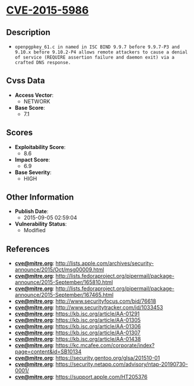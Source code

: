 
# [CVE-2015-5986](https://cve.mitre.org/cgi-bin/cvename.cgi?name=CVE-2015-5986)

## Description

- `openpgpkey_61.c in named in ISC BIND 9.9.7 before 9.9.7-P3 and 9.10.x before 9.10.2-P4 allows remote attackers to cause a denial of service (REQUIRE assertion failure and daemon exit) via a crafted DNS response.`

## Cvss Data

- **Access Vector**:
  - NETWORK
- **Base Score**:
  - 7.1

## Scores

- **Exploitability Score**:
  - 8.6
- **Impact Score**:
  - 6.9
- **Base Severity**:
  - HIGH

## Other Information

- **Publish Date**:
  - 2015-09-05 02:59:04
- **Vulnerability Status**:
  - Modified

## References

- **cve@mitre.org**: http://lists.apple.com/archives/security-announce/2015/Oct/msg00009.html
- **cve@mitre.org**: http://lists.fedoraproject.org/pipermail/package-announce/2015-September/165810.html
- **cve@mitre.org**: http://lists.fedoraproject.org/pipermail/package-announce/2015-September/167465.html
- **cve@mitre.org**: http://www.securityfocus.com/bid/76618
- **cve@mitre.org**: http://www.securitytracker.com/id/1033453
- **cve@mitre.org**: https://kb.isc.org/article/AA-01291
- **cve@mitre.org**: https://kb.isc.org/article/AA-01305
- **cve@mitre.org**: https://kb.isc.org/article/AA-01306
- **cve@mitre.org**: https://kb.isc.org/article/AA-01307
- **cve@mitre.org**: https://kb.isc.org/article/AA-01438
- **cve@mitre.org**: https://kc.mcafee.com/corporate/index?page=content&id=SB10134
- **cve@mitre.org**: https://security.gentoo.org/glsa/201510-01
- **cve@mitre.org**: https://security.netapp.com/advisory/ntap-20190730-0001/
- **cve@mitre.org**: https://support.apple.com/HT205376
